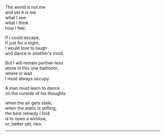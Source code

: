 The world is not me\
and yet it is me\
what I see\
what I think\
how I feel. 

If I could escape,\
if just for a night,\
I would love to laugh\
and dance in another's mind.

But I will remain partner-less\
alone in this one ballroom,\
where in wait\
I must always occupy.

A man must learn to dance\
on the outside of his thoughts



when the air gets stale,\
when the static is stifling,\
the best remedy I find\
is to open a window,\
or, better yet, two.

-----